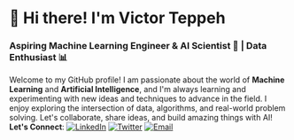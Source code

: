 # 👋 Hi there! I'm Victor Teppeh

### Aspiring Machine Learning Engineer & AI Scientist 🤖 | Data Enthusiast 📊

Welcome to my GitHub profile! I am passionate about the world of **Machine Learning** and **Artificial Intelligence**, and I'm always learning and experimenting with new ideas and techniques to advance in the field. I enjoy exploring the intersection of data, algorithms, and real-world problem solving.
Let's collaborate, share ideas, and build amazing things with AI! 
**Let's Connect**:
[![LinkedIn](https://cdn1.iconfinder.com/data/icons/logotypes/32/circle-linkedin-64.png)](https://linkedin.com/in/VictorTeppeh233)
[![Twitter](https://cdn4.iconfinder.com/data/icons/social-media-black-white-2/1227/X-64.png)](https://twitter.com/VictorTeppeh233)
[![Email](https://cdn4.iconfinder.com/data/icons/social-media-logos-6/512/112-gmail_email_mail-64.png)](mailto:victorteppeh233@gmail.com)
